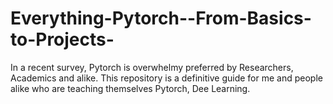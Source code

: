 # Everything-Pytorch--From-Basics-to-Projects-
In a recent survey, Pytorch is overwhelmy preferred by Researchers, Academics and alike. This repository is a definitive guide for me and people alike who are teaching themselves Pytorch, Dee Learning. 

